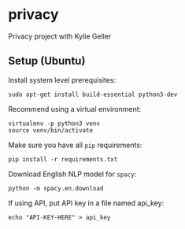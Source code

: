 # privacy
Privacy project with Kylie Geller

## Setup (Ubuntu)
Install system level prerequisites:

    sudo apt-get install build-essential python3-dev

Recommend using a virtual environment:

    virtualenv -p python3 venv
    source venv/bin/activate

Make sure you have all `pip` requirements:

    pip install -r requirements.txt

Download English NLP model for `spacy`:

    python -m spacy.en.download

If using API, put API key in a file named api_key:

    echo "API-KEY-HERE" > api_key
